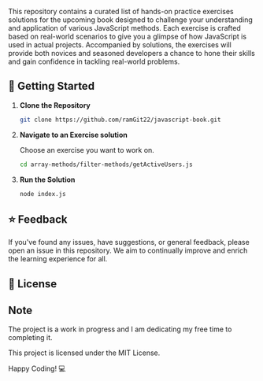 
This repository contains a curated list of hands-on practice exercises solutions for the upcoming book designed to challenge your understanding and application of various JavaScript methods. Each exercise is crafted based on real-world scenarios to give you a glimpse of how JavaScript is used in actual projects. Accompanied by solutions, the exercises will provide both novices and seasoned developers a chance to hone their skills and gain confidence in tackling real-world problems.

## :rocket: Getting Started

1. **Clone the Repository**

   ```bash
   git clone https://github.com/ramGit22/javascript-book.git
   ```

2. **Navigate to an Exercise solution**

   Choose an exercise you want to work on. 
   ```bash
   cd array-methods/filter-methods/getActiveUsers.js
   ```

3. **Run the Solution**

      ```bash
   node index.js
   ```

   
## :star: Feedback

If you've found any issues, have suggestions, or general feedback, please open an issue in this repository. We aim to continually improve and enrich the learning experience for all.

## :bookmark_tabs: License

## Note
The project is a work in progress and I am dedicating my free time to completing it.

This project is licensed under the MIT License. 

Happy Coding! :computer:
